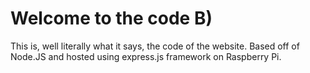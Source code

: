 # Welcome to the code B)

This is, well literally what it says, the code of the website. Based off of Node.JS and hosted using express.js framework on Raspberry Pi.